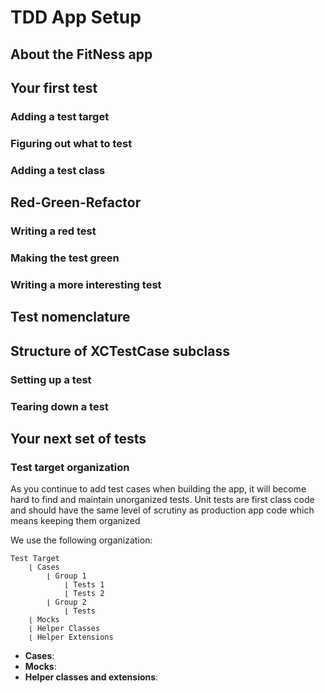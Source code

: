 # TDD App Setup

## About the FitNess app

## Your first test
### Adding a test target
### Figuring out what to test
### Adding a test class

## Red-Green-Refactor
### Writing a red test
### Making the test green
### Writing a more interesting test

## Test nomenclature

## Structure of XCTestCase subclass
### Setting up a test
### Tearing down a test

## Your next set of tests
### Test target organization
As you continue to add test cases when building the app, it will become hard to find and maintain unorganized tests. Unit tests are first class code and should have the same level of scrutiny as production app code which means keeping them organized

We use the following organization:
```
Test Target
    ⌊ Cases
        ⌊ Group 1
            ⌊ Tests 1
            ⌊ Tests 2
        ⌊ Group 2
            ⌊ Tests
    ⌊ Mocks
    ⌊ Helper Classes
    ⌊ Helper Extensions
```

- __Cases__: 
- __Mocks__: 
- __Helper classes and extensions__: 
